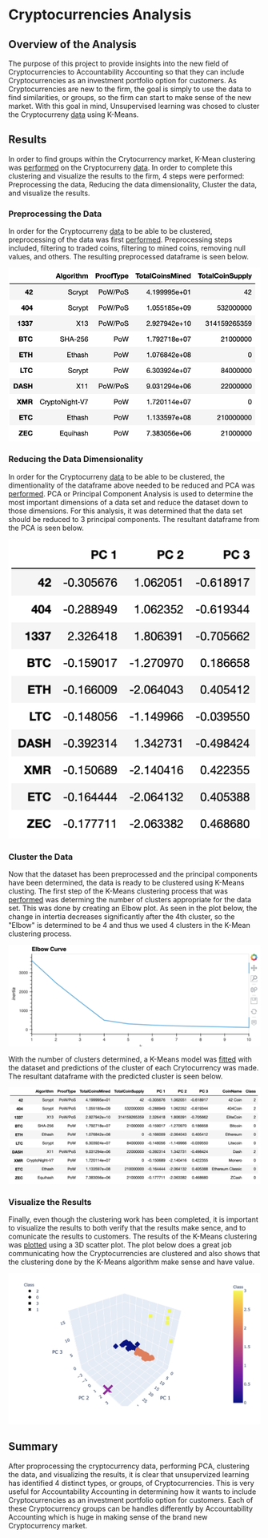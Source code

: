 # Cryptocurrencies Analysis

## Overview of the Analysis

The purpose of this project to provide insights into the new field of Cryptocurrencies to Accountability Accounting so that they can include Cryptocurrencies as an investment portfolio option for customers. As Cryptocurrencies are new to the firm, the goal is simply to use the data to find similarities, or groups, so the firm can start to make sense of the new market. With this goal in mind, Unsupervised learning was chosed to cluster the Cryptocurreny [data](https://github.com/aricciardelli2/UCB-Projects/blob/main/cryptocurrencies/resources/crypto_data.csv) using K-Means.

## Results

In order to find groups within the Crytocurrency market, K-Mean clustering was [performed](https://github.com/aricciardelli2/UCB-Projects/blob/main/cryptocurrencies/crypto_clustering.ipynb) on the Cryptocurreny [data](https://github.com/aricciardelli2/UCB-Projects/blob/main/cryptocurrencies/resources/crypto_data.csv). In order to complete this clustering and visualize the results to the firm, 4 steps were performed: Preprocessing the data, Reducing the data dimensionality, Cluster the data, and visualize the results.

### Preprocessing the Data

In order for the Cryptocurreny [data](https://github.com/aricciardelli2/UCB-Projects/blob/main/cryptocurrencies/resources/crypto_data.csv) to be able to be clustered, preprocessing of the data was first [performed](https://github.com/aricciardelli2/UCB-Projects/blob/main/cryptocurrencies/crypto_clustering.ipynb). Preprocessing steps included, filtering to traded coins, filtering to mined coins, removing null values, and others. The resulting preprocessed dataframe is seen below.

![](https://github.com/aricciardelli2/UCB-Projects/blob/main/cryptocurrencies/analysis/preprocess.png)

### Reducing the Data Dimensionality

In order for the Cryptocurreny [data](https://github.com/aricciardelli2/UCB-Projects/blob/main/cryptocurrencies/resources/crypto_data.csv) to be able to be clustered, the dimentionality of the dataframe above needed to be reduced and PCA was [performed](https://github.com/aricciardelli2/UCB-Projects/blob/main/cryptocurrencies/crypto_clustering.ipynb). PCA or Principal Component Analysis is used to determine the most important dimensions of a data set and reduce the dataset down to those dimensions. For this analysis, it was determined that the data set should be reduced to 3 principal components. The resultant dataframe from the PCA is seen below.

![](https://github.com/aricciardelli2/UCB-Projects/blob/main/cryptocurrencies/analysis/pca.png)

### Cluster the Data

Now that the dataset has been preprocessed and the principal components have been determined, the data is ready to be clustered using K-Means clusting. The first step of the K-Means clustering process that was [performed](https://github.com/aricciardelli2/UCB-Projects/blob/main/cryptocurrencies/crypto_clustering.ipynb) was determing the number of clusters appropriate for the data set. This was done by creating an Elbow plot. As seen in the plot below, the change in intertia decreases significantly after the 4th cluster, so the "Elbow" is determined to be 4 and thus we used 4 clusters in the K-Mean clustering process.

![](https://github.com/aricciardelli2/UCB-Projects/blob/main/cryptocurrencies/analysis/elbow.png)

With the number of clusters determined, a K-Means model was [fitted](https://github.com/aricciardelli2/UCB-Projects/blob/main/cryptocurrencies/crypto_clustering.ipynb) with the dataset and predictions of the cluster of each Crytocurrency was made. The resultant dataframe with the predicted cluster is seen below.

![](https://github.com/aricciardelli2/UCB-Projects/blob/main/cryptocurrencies/analysis/cluster.png)

### Visualize the Results

Finally, even though the clustering work has been completed, it is important to visualize the results to both verify that the results make sence, and to comunicate the results to customers. The results of the K-Means clustering was [plotted](https://github.com/aricciardelli2/UCB-Projects/blob/main/cryptocurrencies/crypto_clustering.ipynb) using a 3D scatter plot. The plot below does a great job communicating how the Cryptocurrencies are clustered and also shows that the clustering done by the K-Means algorithm make sense and have value.

![](https://github.com/aricciardelli2/UCB-Projects/blob/main/cryptocurrencies/analysis/vizualize.png)

## Summary

After proprocessing the cryptocurrency data, performing PCA, clustering the data, and visualizing the results, it is clear that unsupervized learning has identified 4 distinct types, or groups, of Cryptocurrencies. This is very useful for Accountability Accounting in determining how it wants to include Cryptocurrencies as an investment portfolio option for customers. Each of these Cryptocurrency groups can be handles differently by Accountability Accounting which is huge in making sense of the brand new Cryptocurrency market.
